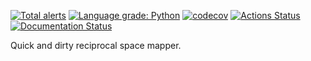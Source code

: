 [![Total alerts](https://img.shields.io/lgtm/alerts/g/RBrearton/RSMapper.svg?logo=lgtm&logoWidth=18)](https://lgtm.com/projects/g/RBrearton/RSMapper/alerts/)
[![Language grade: Python](https://img.shields.io/lgtm/grade/python/g/RBrearton/RSMapper.svg?logo=lgtm&logoWidth=18)](https://lgtm.com/projects/g/RBrearton/RSMapper/context:python)
[![codecov](https://codecov.io/gh/RBrearton/RSMapper/branch/master/graph/badge.svg?token=FGIV0MVHS8)](https://codecov.io/gh/RBrearton/RSMapper)
[![Actions Status](https://github.com/RBrearton/RSMapper/workflows/pytest/badge.svg)](https://github.com/pytest/RSMapper/actions)
[![Documentation Status](https://readthedocs.org/projects/local-stats/badge/?version=latest)](https://local-stats.readthedocs.io/en/latest/?badge=latest)

Quick and dirty reciprocal space mapper.
